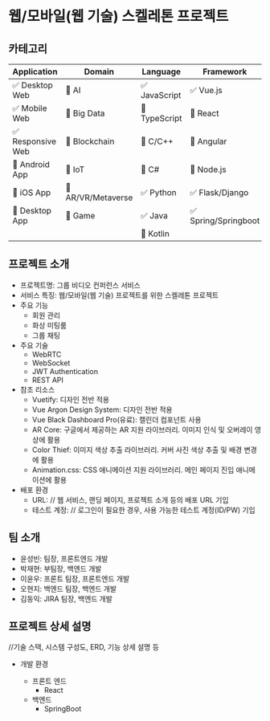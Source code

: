 # 웹/모바일(웹 기술) 스켈레톤 프로젝트

<!-- 필수 항목 -->

## 카테고리

| Application                       | Domain                                | Language                         | Framework                            |
| --------------------------------- | ------------------------------------- | -------------------------------- | ------------------------------------ |
| :white_check_mark: Desktop Web    | :black_square_button: AI              | :white_check_mark: JavaScript    | :white_check_mark: Vue.js            |
| :white_check_mark: Mobile Web     | :black_square_button: Big Data        | :black_square_button: TypeScript | :black_square_button: React          |
| :white_check_mark: Responsive Web | :black_square_button: Blockchain      | :black_square_button: C/C++      | :black_square_button: Angular        |
| :black_square_button: Android App | :black_square_button: IoT             | :black_square_button: C#         | :black_square_button: Node.js        |
| :black_square_button: iOS App     | :black_square_button: AR/VR/Metaverse | :white_check_mark: Python        | :white_check_mark: Flask/Django      |
| :black_square_button: Desktop App | :black_square_button: Game            | :white_check_mark: Java          | :white_check_mark: Spring/Springboot |
|                                   |                                       | :black_square_button: Kotlin     |                                      |

<!-- 필수 항목 -->

## 프로젝트 소개

* 프로젝트명: 그룹 비디오 컨퍼런스 서비스
* 서비스 특징: 웹/모바일(웹 기술) 프로젝트를 위한 스켈레톤 프로젝트
* 주요 기능
  - 회원 관리
  - 화상 미팅룸
  - 그룹 채팅
* 주요 기술
  - WebRTC
  - WebSocket
  - JWT Authentication
  - REST API
* 참조 리소스
  * Vuetify: 디자인 전반 적용
  * Vue Argon Design System: 디자인 전반 적용
  * Vue Black Dashboard Pro(유료): 캘린더 컴포넌트 사용
  * AR Core: 구글에서 제공하는 AR 지원 라이브러리. 이미지 인식 및 오버레이 영상에 활용
  * Color Thief: 이미지 색상 추출 라이브러리. 커버 사진 색상 추출 및 배경 변경에 활용
  * Animation.css: CSS 애니메이션 지원 라이브러리. 메인 페이지 진입 애니메이션에 활용
* 배포 환경
  - URL: // 웹 서비스, 랜딩 페이지, 프로젝트 소개 등의 배포 URL 기입
  - 테스트 계정: // 로그인이 필요한 경우, 사용 가능한 테스트 계정(ID/PW) 기입

<!-- 자유 양식 -->

## 팀 소개
* 윤성빈: 팀장, 프론트엔드 개발
* 박재현: 부팀장, 백엔드 개발
* 이윤우: 프론트 팀장, 프론트엔드 개발 
* 오현지: 백엔드 팀장, 백엔드 개발
* 김동익: JIRA 팀장, 백엔드 개발

<!-- 자유 양식 -->

## 프로젝트 상세 설명

//기술 스택, 시스템 구성도, ERD, 기능 상세 설명 등

- 개발 환경

  - 프론트 엔드  
    - React
  - 백엔드
    - SpringBoot

  ​